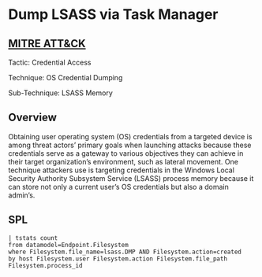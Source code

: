# Dump LSASS via Task Manager

## [MITRE ATT&CK](https://attack.mitre.org/techniques/T1003/001/)
Tactic: Credential Access

Technique: OS Credential Dumping

Sub-Technique: LSASS Memory

## Overview
Obtaining user operating system (OS) credentials from a targeted device is among threat actors’ primary goals when launching attacks because these credentials serve as a gateway to various objectives they can achieve in their target organization’s environment, such as lateral movement. One technique attackers use is targeting credentials in the Windows Local Security Authority Subsystem Service (LSASS) process memory because it can store not only a current user’s OS credentials but also a domain admin’s.

## SPL
```spl
| tstats count
from datamodel=Endpoint.Filesystem 
where Filesystem.file_name=lsass.DMP AND Filesystem.action=created
by host Filesystem.user Filesystem.action Filesystem.file_path Filesystem.process_id
```